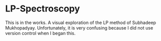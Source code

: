 # LP-Spectroscopy
This is in the works. A visual exploration of the LP method of Subhadeep Mukhopadyay. Unfortunately, it is very confusing because I did not use version control when I began this. 
